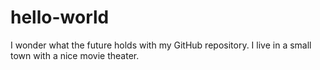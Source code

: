 # hello-world
I wonder what the future holds with my GitHub repository.
I live in a small town with a nice movie theater.
